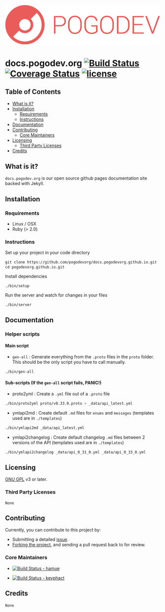 [![POGODEV](https://github.com/pogodevorg/assets/blob/master/public/img/logo-github.png?raw=true)](https://pogodev.org)

# docs.pogodev.org [![Build Status](https://img.shields.io/travis/pogodev/docs.pogodev.org/master.svg)](https://img.shields.io/travis/pogodev/docs.pogodev.org) [![Coverage Status](https://coveralls.io/repos/github/pogodevorg/docs.pogodev.org/badge.svg?branch=master)](https://coveralls.io/github/pogodevorg/docs.pogodev.org?branch=master) [![license](https://img.shields.io/github/license/pogodevorg/docs.pogodev.org.svg?maxAge=2592000?style=flat-square)](#)

## Table of Contents
* [What is it?](#what-is-it)
* [Installation](#installation)
  * [Requirements](#requirements)
  * [Instructions](#instructions)
* [Documentation](#documentation)
* [Contributing](#contributing)
  * [Core Maintainers](#core-maintainers)
* [Licensing](#licensing)
  * [Third Party Licenses](#third-party-licenses)
* [Credits](#credits)

## What is it?
`docs.pogodev.org` is our open source github pages documentation site backed with Jekyll.

## Installation

### Requirements
- Linux / OSX
- Ruby (> 2.0)

### Instructions
Set up your project in your code directory
```
git clone https://github.com/pogodevorg/docs.pogodevorg.github.io.git
cd pogodevorg.github.io.git
```

Install dependencies
```
./bin/setup
```

Run the server and watch for changes in your files
```
./bin/server
```

## Documentation

### Helper scripts

#### Main script
- `gen-all` : Generate everything from the `.proto` files in the `proto` folder. This should be the only script you have to call manually.

```sh
./bin/gen-all
```

#### Sub-scripts (If the `gen-all` script fails, PANIC!)
- proto2yml : Create a `.yml` file out of a `.proto` file

```sh
./bin/proto2yml proto/v0.33.0.proto > _data/api_latest.yml
```

- ymlapi2md : Create default `.md` files for `enums` and `messages` (templates used are in `./templates`)

```sh
./bin/ymlapi2md _data/api_latest.yml
```

- ymlapi2changelog : Create default changelog `.md` files between 2 versions of the API (templates used are in `./templates`)

```sh
./bin/ymlapi2changelog _data/api_0_31_0.yml _data/api_0_33_0.yml
```

## Licensing
[GNU GPL](https://github.com/pogodevorg/docs.pogodev.org/blob/master/LICENSE) v3 or later.

### Third Party Licenses
    None

## Contributing
Currently, you can contribute to this project by:
* Submitting a detailed [issue](https://github.com/pogodevorg/docs.pogodev.org/issues/new).
* [Forking the project](https://github.com/pogodevorg/docs.pogodev.org/fork), and sending a pull request back to for review.

### Core Maintainers

* [![Build Status](https://github.com/hamue.png?size=36) - hamue](https://github.com/hamue)

* [![Build Status](https://github.com/keyphact.png?size=36) - keyphact](https://github.com/keyphact)

## Credits
    None

